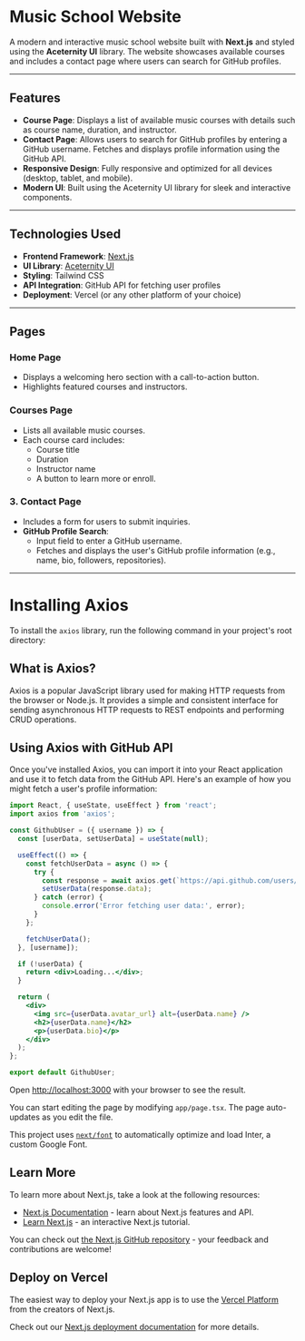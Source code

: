 # Music School Website

A modern and interactive music school website built with **Next.js** and styled using the **Aceternity UI** library. The website showcases available courses and includes a contact page where users can search for GitHub profiles.

---

## Features

- **Course Page**: Displays a list of available music courses with details such as course name, duration, and instructor.
- **Contact Page**: Allows users to search for GitHub profiles by entering a GitHub username. Fetches and displays profile information using the GitHub API.
- **Responsive Design**: Fully responsive and optimized for all devices (desktop, tablet, and mobile).
- **Modern UI**: Built using the Aceternity UI library for sleek and interactive components.

---

## Technologies Used

- **Frontend Framework**: [Next.js](https://nextjs.org/)
- **UI Library**: [Aceternity UI](https://ui.aceternity.com/)
- **Styling**: Tailwind CSS
- **API Integration**: GitHub API for fetching user profiles
- **Deployment**: Vercel (or any other platform of your choice)

---

## Pages

###  Home Page
- Displays a welcoming hero section with a call-to-action button.
- Highlights featured courses and instructors.

###  Courses Page
- Lists all available music courses.
- Each course card includes:
  - Course title
  - Duration
  - Instructor name
  - A button to learn more or enroll.

### 3. Contact Page
- Includes a form for users to submit inquiries.
- **GitHub Profile Search**:
  - Input field to enter a GitHub username.
  - Fetches and displays the user's GitHub profile information (e.g., name, bio, followers, repositories).

---



# Installing Axios

To install the `axios` library, run the following command in your project's root directory:

## What is Axios?

Axios is a popular JavaScript library used for making HTTP requests from the browser or Node.js. It provides a simple and consistent interface for sending asynchronous HTTP requests to REST endpoints and performing CRUD operations.

## Using Axios with GitHub API

Once you've installed Axios, you can import it into your React application and use it to fetch data from the GitHub API. Here's an example of how you might fetch a user's profile information:

```jsx
import React, { useState, useEffect } from 'react';
import axios from 'axios';

const GithubUser = ({ username }) => {
  const [userData, setUserData] = useState(null);

  useEffect(() => {
    const fetchUserData = async () => {
      try {
        const response = await axios.get(`https://api.github.com/users/${username}`);
        setUserData(response.data);
      } catch (error) {
        console.error('Error fetching user data:', error);
      }
    };

    fetchUserData();
  }, [username]);

  if (!userData) {
    return <div>Loading...</div>;
  }

  return (
    <div>
      <img src={userData.avatar_url} alt={userData.name} />
      <h2>{userData.name}</h2>
      <p>{userData.bio}</p>
    </div>
  );
};

export default GithubUser;
```


Open [http://localhost:3000](http://localhost:3000) with your browser to see the result.

You can start editing the page by modifying `app/page.tsx`. The page auto-updates as you edit the file.

This project uses [`next/font`](https://nextjs.org/docs/basic-features/font-optimization) to automatically optimize and load Inter, a custom Google Font.

## Learn More

To learn more about Next.js, take a look at the following resources:

- [Next.js Documentation](https://nextjs.org/docs) - learn about Next.js features and API.
- [Learn Next.js](https://nextjs.org/learn) - an interactive Next.js tutorial.

You can check out [the Next.js GitHub repository](https://github.com/vercel/next.js/) - your feedback and contributions are welcome!

## Deploy on Vercel

The easiest way to deploy your Next.js app is to use the [Vercel Platform](https://vercel.com/new?utm_medium=default-template&filter=next.js&utm_source=create-next-app&utm_campaign=create-next-app-readme) from the creators of Next.js.

Check out our [Next.js deployment documentation](https://nextjs.org/docs/deployment) for more details.


